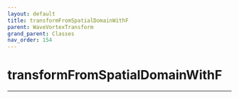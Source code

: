 ```yaml
---
layout: default
title: transformFromSpatialDomainWithF
parent: WaveVortexTransform
grand_parent: Classes
nav_order: 154
---
```


#  transformFromSpatialDomainWithF




---

